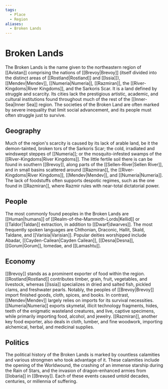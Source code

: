 ```yaml
---
tags:
  - Place
  - Region
aliases:
  - Broken Lands
---
```

# Broken Lands
The Broken Lands is the name given to the northeastern region of [[Avistan]] comprising the nations of [[Brevoy|Brevoy]] (itself divided into the distinct areas of [[Rostland|Rostland]] and [[Issia]]), [[Mendev|Mendev]], [[Numeria|Numeria]], [[Razmiran]], the [[River-Kingdoms|River Kingdoms]], and the Sarkoris Scar. It is a land defined by struggle and scarcity. Its cities lack the prestigious artistic, academic, and cultural institutions found throughout much of the rest of the [[Inner-Sea|Inner Sea]] region. The societies of the Broken Land are often marked by severe inequality that limit social advancement, and its people must often struggle just to survive.

## Geography  
Much of the region's scarcity is caused by its lack of arable land, be it the demon-tainted, broken tors of the Sarkoris Scar; the cold, irradiated and windswept steppes of [[Numeria]]; or the mosquito-infested swamps of the [[River-Kingdoms|River Kingdoms]]. The little fertile soil there is can be found in southern [[Brevoy]], along parts of the [[Sellen-River|Sellen River]], and in small basins scattered around [[Razmiran]], the [[River-Kingdoms|River Kingdoms]], [[Mendev|Mendev]], and [[Numeria|Numeria]]. The lack of foodstuffs often supports despotic regimes, such as the one found in [[Razmiran]], where Razmir rules with near-total dictatorial power.

## People
The most commonly found peoples in the Broken Lands are [[Human|humans]] of [[Realm-of-the-Mammoth-Lords|Kellid]] or [[Taldor|Taldan]] extraction, in addition to [[Dwarf|dwarves]]. The most frequently spoken languages are Chthonian, Draconic, Hallit, Skald, Taldane, and [[Varisia|Varisian]]. Popular deities worshipped include Abadar, [[Cayden-Cailean|Cayden Cailean]], [[Desna|Desna]], [[Gorum|Gorum]], Iomedae, and [[Lamashtu]].

## Economy  
[[Brevoy]] stands as a prominent exporter of food within the region. [[Rostland|Rostland]] contributes timber, grain, fruit, vegetables, and livestock, whereas [[Issia]] specializes in dried and salted fish, pickled clams, and freshwater pearls. Notably, the peoples of [[Brevoy|Brevoy]] import finished goods, cloth, spices, and books. In contrast, [[Mendev|Mendev]] largely relies on imports for its survival necessities. [[Numeria|Numeria]] exports skymetal, illicit technology fragments, hides, teeth of the enigmatic wasteland creatures, and live, captive specimens, while primarily importing food, alcohol, and jewelry. [[Razmiran]], another key food exporter, also deals in cloth, lumber, and fine woodwork, importing alchemical, herbal, and medicinal supplies.

## Politics
The political history of the Broken Lands is marked by countless calamities and various strongmen who took advantage of it. These calamities include the opening of the Worldwound, the crashing of an immense starship during the Rain of Stars, and the invasion of dragon-enhanced armies from [[Iobaria]] in [[Brevoy]]. Each of these events caused untold decades, centuries, or millennia of suffering.